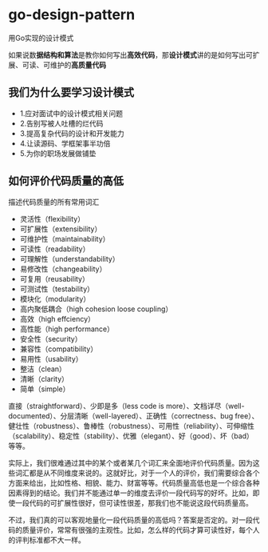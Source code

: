 # go-design-pattern
用Go实现的设计模式

如果说数**据结构和算法**是教你如何写出**高效代码**，那**设计模式**讲的是如何写出可扩展、可读、可维护的**高质量代码**

## 我们为什么要学习设计模式

- 1.应对面试中的设计模式相关问题
- 2.告别写被人吐槽的烂代码
- 3.提高复杂代码的设计和开发能力
- 4.让读源码、学框架事半功倍
- 5.为你的职场发展做铺垫

## 如何评价代码质量的高低

描述代码质量的所有常用词汇
- 灵活性（flexibility）
- 可扩展性（extensibility）
- 可维护性（maintainability）
- 可读性（readability）
- 可理解性（understandability）
- 易修改性（changeability）
- 可复用（reusability）
- 可测试性（testability）
- 模块化（modularity）
- 高内聚低耦合（high cohesion loose coupling）
- 高效（high effciency）
- 高性能（high performance）
- 安全性（security）
- 兼容性（compatibility）
- 易用性（usability）
- 整洁（clean）
- 清晰（clarity）
- 简单（simple）

直接（straightforward）、少即是多（less code is more）、文档详尽（well-documented）、分层清晰（well-layered）、正确性（correctness、bug free）、健壮性（robustness）、鲁棒性（robustness）、可用性（reliability）、可伸缩性（scalability）、稳定性（stability）、优雅（elegant）、好（good）、坏（bad）等等。

实际上，我们很难通过其中的某个或者某几个词汇来全面地评价代码质量。因为这些词汇都是从不同维度来说的。这就好比，对于一个人的评价，我们需要综合各个方面来给出，比如性格、相貌、能力、财富等等。代码质量高低也是一个综合各种因素得到的结论。我们并不能通过单一的维度去评价一段代码写的好坏。比如，即使一段代码的可扩展性很好，但可读性很差，那我们也不能说这段代码质量高。

不过，我们真的可以客观地量化一段代码质量的高低吗？答案是否定的。对一段代码的质量评价，常常有很强的主观性。比如，怎么样的代码才算可读性好，每个人的评判标准都不大一样。

